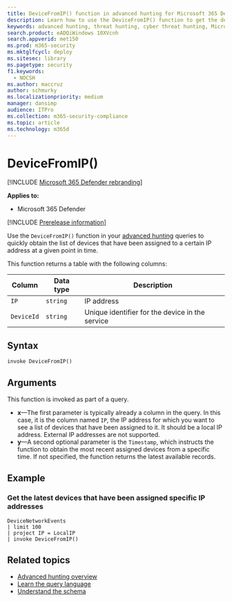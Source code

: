 ```yaml
---
title: DeviceFromIP() function in advanced hunting for Microsoft 365 Defender
description: Learn how to use the DeviceFromIP() function to get the devices that have been assigned a specific IP address
keywords: advanced hunting, threat hunting, cyber threat hunting, Microsoft 365 Defender, microsoft 365, m365, search, query, telemetry, schema reference, kusto, device, devicefromIP, function, enrichment
search.product: eADQiWindows 10XVcnh
search.appverid: met150
ms.prod: m365-security
ms.mktglfcycl: deploy
ms.sitesec: library
ms.pagetype: security
f1.keywords: 
  - NOCSH
ms.author: maccruz
author: schmurky
ms.localizationpriority: medium
manager: dansimp
audience: ITPro
ms.collection: m365-security-compliance
ms.topic: article
ms.technology: m365d
---
```


# DeviceFromIP()

[!INCLUDE [Microsoft 365 Defender rebranding](../includes/microsoft-defender.md)]


**Applies to:**
- Microsoft 365 Defender


[!INCLUDE [Prerelease information](../includes/prerelease.md)]


Use the `DeviceFromIP()` function in your [advanced hunting](advanced-hunting-overview.md) queries to quickly obtain the list of devices that have been assigned to a certain IP address at a given point in time. 

This function returns a table with the following columns:

| Column | Data type | Description |
|------------|-------------|-------------|
| `IP` | `string` | IP address  |
| `DeviceId` | `string` | Unique identifier for the device in the service |


## Syntax

```kusto
invoke DeviceFromIP()
```

## Arguments

This function is invoked as part of a query.

- **x**—The first parameter is typically already a column in the query. In this case, it is the column named `IP`, the IP address for which you want to see a list of devices that have been assigned to it. It should be a local IP address. External IP addresses are not supported.
- **y**—A second optional parameter is the `Timestamp`, which instructs the function to obtain the most recent assigned devices from a specific time. If not specified, the function returns the latest available records.

## Example


### Get the latest devices that have been assigned specific IP addresses

```kusto
DeviceNetworkEvents 
| limit 100 
| project IP = LocalIP 
| invoke DeviceFromIP()
```

## Related topics
- [Advanced hunting overview](advanced-hunting-overview.md)
- [Learn the query language](advanced-hunting-query-language.md)
- [Understand the schema](advanced-hunting-schema-tables.md)
